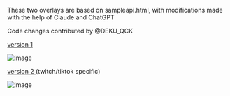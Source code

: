 These two overlays are based on sampleapi.html, with modifications made with the help of Claude and ChatGPT

Code changes contributed by @DEKU_QCK

[version 1](https://github.com/steveseguin/social_stream/blob/main/themes/deuks_overlay/overlay1.html)

![image](https://github.com/user-attachments/assets/fd21a2a5-ef90-47ad-b396-071f78ab6f65)

[version 2 ](https://github.com/steveseguin/social_stream/blob/main/themes/deuks_overlay/overlay2.html)(twitch/tiktok specific)

![image](https://github.com/user-attachments/assets/cde12b7a-8d5c-43a7-81f7-8173aabd2c8f)

